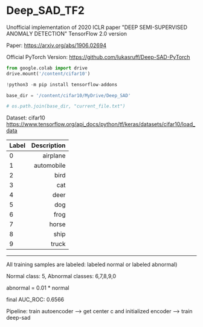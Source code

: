 # Deep_SAD_TF2

Unofficial implementation of 2020 ICLR paper "DEEP SEMI-SUPERVISED ANOMALY DETECTION" TensorFlow 2.0 version

Paper: https://arxiv.org/abs/1906.02694

Official PyTorch Version: https://github.com/lukasruff/Deep-SAD-PyTorch

```python
from google.colab import drive
drive.mount('/content/cifar10')

!python3 -m pip install tensorflow-addons

base_dir = '/content/cifar10/MyDrive/Deep_SAD'

# os.path.join(base_dir, "current_file.txt")
```

Dataset: cifar10 https://www.tensorflow.org/api_docs/python/tf/keras/datasets/cifar10/load_data

| Label | Description |
| :---    |   ---: |
| 0 | airplane |
| 1 | automobile |
| 2 | bird |
| 3 | cat |
| 4 | deer |
| 5 | dog |
| 6 | frog |
| 7 | horse |
| 8 | ship |
| 9 | truck |

------

All training samples are labeled: labeled normal or labeled abnormal)

Normal class: 5, Abnormal classes: 6,7,8,9,0

abnormal = 0.01 * normal

final AUC_ROC: 0.6566

Pipeline: train autoencoder --> get center c and initialized encoder --> train deep-sad
